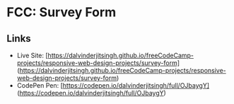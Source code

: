 # FCC: Survey Form

## Links

- Live Site: [https://dalvinderjitsingh.github.io/freeCodeCamp-projects/responsive-web-design-projects/survey-form] (https://dalvinderjitsingh.github.io/freeCodeCamp-projects/responsive-web-design-projects/survey-form)
- CodePen Pen: [https://codepen.io/dalvinderjitsingh/full/OJbaygY] (https://codepen.io/dalvinderjitsingh/full/OJbaygY)
